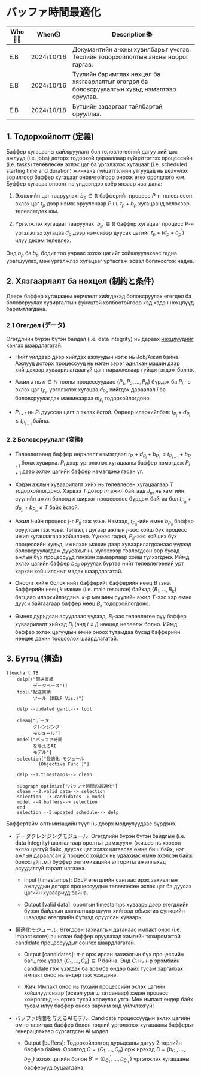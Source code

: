 # バッファ時間最適化

| Who👨‍🔧 | When⏲️     | Description📚                                                                                 |
| -------- | ---------- | --------------------------------------------------------------------------------------------- |
| E.B      | 2024/10/16 | Докумэнтийн анхны хувилбарыг үүсгэв. Төслийн тодорхойлолтын анхны ноорог гаргав.              |
| E.B      | 2024/10/16 | Түүлийн баримтлах нөхцөл ба хязгаарлалтыг өгөгдөл ба боловсруулалтын хувьд нэмэлтээр оруулав. |
| E.B      | 2024/10/18 | Бүтцийн задаргааг тайлбартай орууллаа.                                                        |

## 1. Тодорхойлолт (定義)

Баффер хугацааны сайжруулалт бол төлөвлөгөөний дагуу хийгдэх ажлууд (i.e. jobs) доторх тодорхой дарааллаар гүйцэтгэтгэх процессийн (i.e. tasks) төлөвлөсөн эхлэх цаг ба үргэлжлэх хугацааг (i.e. scheduled starting time and duration) жинхэнэ гүйцэтгэлийн утгуудад нь  дөхүүлэх зорилгоор баффер хугацааг оновчтойгоор оноож өгөх оролдлого юм. Буффер хугацаа оноолт нь үндсэндээ хоёр янзаар явагдана:

1. Эхлэлийн цаг тааруулах: $b_p \in \mathbb{R}$ бафферийг процесс $P$-н төлөвлөсөн эхлэх цаг $t_p$ дээр нэмж оруулснаар $P$ нь $t_p+b_p$ хугацаанд эхлэхээр төлөвлөгдөх юм. 

2. Үргэлжлэх хугацааг тааруулах: $b_p^\prime \in \mathbb{R}$ баффер хугацааг процесс $P$-н үргэлжлэх хугацаа $d_p$ дээр нэмснээр дуусах цагийг $t_p+(d_p+b_p^\prime)$ илүү дөхөм төлөвлөх.

Энд $b_p$ ба $b_p^\prime$ бодит тоо учраас эхлэх цагийг хойшлуулахаас гадна урагшуулах, мөн үргэлжлэх хугацааг уртасгаж эсвэл богиносгож чадна. 

## 2. Хязгаарлалт ба нөхцөл (制約と条件)

Дээрх баффер хугацааны өөрчлөлт хийгдэхэд боловсруулах өгөгдөл ба боловсруулах хувиргалтын функцтэй холбоотойгоор хэд хэдэн нөхцлүүд баримтлагдана.

### 2.1 Өгөгдөл (データ)

Өгөгдлийн бүрэн бүтэн байдал (i.e. data integrity) нь дараах [нөхцлүүдийг](https://developers.google.com/optimization/scheduling/job_shop) хангах шаардлагатай:

* Нийт үйлдвэр дээр хийгдэх ажлуудын нэгж нь Job/Ажил байна. Ажлууд доторх процессууд нь нэгэн зэрэг адилхан машин дээр хийгдэхээр хуваарилагдаагүй цагт параллелаар гүйцэтгэгдэж болно.

* Ажил $J$ нь $n\in\mathbb{N}$ тооны процессуудаас $\{P_1, P_2, ..., P_n\}$ бүрдэх ба $P_i$ нь эхлэх цаг $t_{P_i}$, үргэлжлэх хугацаа $d_{P_i}$, хийгдэх дараалал $i$ ба боловсруулагдах машинаараа $m_{P_i}$ тодорхойлогдоно.

* $P_{i+1}$ нь $P_i$ дууссан цагт л эхлэх ёстой. Өөрөөр илэрхийлбэл: $t_{P_{i}} + d_{P_i} \leq t_{P_{i+1}}$ байна.

### 2.2 Боловсруулалт (変換)

* Төлөвлөгөөнд баффер өөрчлөлт нэмэгдвэл $t_{P_{i}} + d_{P_i} + b_{P_i}^\prime \leq t_{P_{i+1}} + b_{P_{i+1}}$ болж хувирна. $P_i$ дээр үргэлжлэх хугацааны баффер нэмэгдэж $P_{i+1}$ дээр эхлэх цагийн баффер нэмэгдэнэ гэсэн үг.

* Хэдэн ажлын хуваарилалт хийх нь төлөвлөсөн хугацаагаар  $T$ тодорхойлогдоно. Хэрвээ $T$ дотор $m$ ажил байгаад $J_m$ нь хамгийн сүүлийн ажил болоод $n$ ширхэг процессоос бүрдэж байгаа бол $t_{P_n}+d_{P_n}+b_{P_n} \leq T$ байх ёстой.

* Ажил $i$-ийн процесс $j$-г $P_{ij}$ гэж үзье. Нэмээд, $t_{P_{ij}}$-ийн өмнө $b_{P_{ij}}$ баффер оруулсан гэж үзье. Тэгвэл, $i$ дугаар ажлын $j$-ээс хойш бүх процесс ижил хугацаагаар хойшлоно. Үүнээс гадна, $P_{ij}$-ээс хойших бүх процессийн хувьд, ижилхэн машин дээр хуваарилагдсанаас үүдээд боловсруулагдаж дуусахыг нь хүлээхээр товлогдсон өөр бусад ажлын бүх процессууд гинжин хамаарлаар хойш түлхэгдэнэ. Иймд эхлэх цагийн баффер $b_{P{ij}}$ оруулах бүртээ нийт төлөвлөгөөний урт хэрхэн хойшилсныг мэдэх шаардлагатай.

* Оноолт хийж болох нийт бафферийг бафферийн нөөц $B$ гэнэ. Бафферийн нөөц $k$ машин (i.e. main resource) байхад $\{B_1, ..., B_k\}$ багцаар илэрхийлэгдэнэ. $k$-р машины сүүлийн ажил $T$-ээс хэр өмнө дуусч байгаагаар баффер нөөц $B_k$ тодорхойлогдоно. 

* Өмнөх дурьдсан асуудлаас үүдээд, $B_i$-аас төлөвлөгөө рүү баффер хуваарилалт хийхэд $B_j$ (энд $i \neq j$) нөөцөд нөлөөлж болно. Иймд баффер эхлэх цагуудын өмнө оноох тутамдаа бусад бафферийн нөөцөө дахин тооцоолох шаардлагатай.

## 3. Бүтэц (構造)

```mermaid
flowchart TB
    delp[("配送実績
          データベース")]
    tool["配送実績
          ツール (DELP Vis.)"]

    delp --updated gantt--> tool

    clean["データ
          クレンジング
          モジュール"]
    model["バッファ時間
          を与えるAI
          モデル"]
    selection["最適化 モジュール
            (Objective Func.)"]

    delp --1.timestamps--> clean

    subgraph optimize["バッファ時間の最適化"]
    clean --2.valid data--> selection
    selection --3.candidates--> model
    model --4.buffers--> selection
    end
    selection --5.updated schedule--> delp
```

Баффертайм оптимизацийн түүл нь доорх модиулуудаас бүрдэнэ.

- データクレンジングモジュール: Өгөгдлийн бүрэн бүтэн байдлын (i.e. data integrity) шалгалтаар оролтыг дамжуулж (жишээ нь хоосон эхлэх цаггүй байх, дуусах цаг эхлэх цагаасаа өмнө биш байх, нэг ажлын дараалсан 2 процесс хойдох нь удаахиас өмнө эхэлсэн байж болохгүй г.м.) буффер оптимизацийн алгоритм ажиллахад асуудалгүй гаралт илгээнэ.
  
  - Input [timestamps]: DELP өгөгдлийн сангаас ирэх захиалгын ажлуудын доторх процессуудын төлөвлөсөн эхлэх цаг ба дуусах цагийн хуваариуд байна.
  
  - Output [valid data]: оролтын timestamps хуваарь дээр өгөгдлийн бүрэн байдлын шалгалтаар шүүлт хийгээд обьектив функцийн шаардах өгөгдлийн бүтцэд оруулсан хуваарь.

- 最適化モジュール: Өгөгдсөн захиалгын датанаас импакт оноо (i.e. impact score) ашиглан баффер оруулахад хамгийн тохиромжтой candidate процессуудыг сонгох шаардлагатай.
  
  - Output [candidates]:  $\pi$-г орж ирсэн захиалгын бүх процессийн багц гэж үзвэл $\{C_1, ..., C_n\} \subseteq {P}$ байна. Энд $C_i$ нь $i$-р эрэмбийн candidate гэж үзэгдэх ба эрэмбэ өндөр байх тусам харгалзах импакт оноо нь өндөр гэж үзэгдэнэ.
  
  - Жич: Импакт оноо нь тухайн процессийн эхлэх цагийн хойшлуулснаар (эсвэл урагш татсанаар) хэдэн процесс хомрогонд нь өртөх тухай хариулах утга. Мөн импакт өндөр байх тусам илүү баффер оноох зарчим энд үйлчлэхгүй!

- バッファ時間を与えるAIモデル: Candidate процессуудын эхлэх цагийн өмнө тавигдах баффер болон тэдний үргэлжлэх хугацааны бафферыг генерацлахаар сургагдсан AI модел.
  
  - Output [buffers]: Тодорхойлолтод дурьдсаны дагуу 2 төрлийн баффер байна. Оролтод $C = \{C_1, ..., C_n\}$ орж ирэхэд $B=\{b_{C_1}, ..., b_{C_n}\}$ эхлэх цагийн болон $B\prime=\{b^\prime_{C_1}, ..., b^\prime_{C_n}\}$ үргэлжлэх хугацааны бафферууд буцаагдана.
